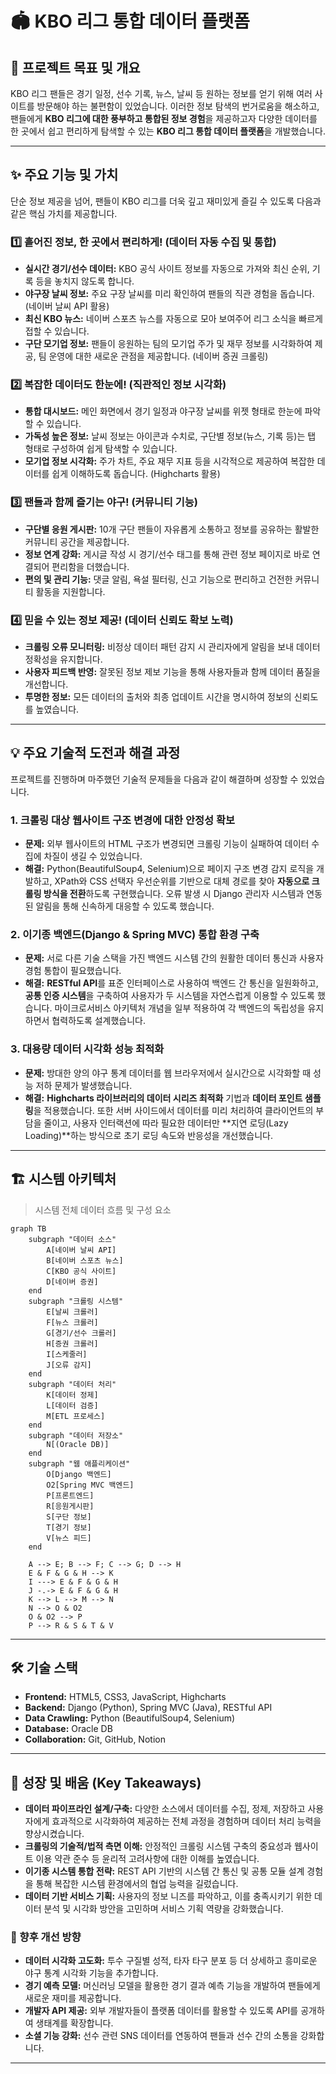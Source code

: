 # 🏟️ KBO 리그 통합 데이터 플랫폼

## 📌 프로젝트 목표 및 개요

KBO 리그 팬들은 경기 일정, 선수 기록, 뉴스, 날씨 등 원하는 정보를 얻기 위해 여러 사이트를 방문해야 하는 불편함이 있었습니다. 이러한 정보 탐색의 번거로움을 해소하고, 팬들에게 **KBO 리그에 대한 풍부하고 통합된 정보 경험**을 제공하고자 다양한 데이터를 한 곳에서 쉽고 편리하게 탐색할 수 있는 **KBO 리그 통합 데이터 플랫폼**을 개발했습니다.

---

## ✨ 주요 기능 및 가치

단순 정보 제공을 넘어, 팬들이 KBO 리그를 더욱 깊고 재미있게 즐길 수 있도록 다음과 같은 핵심 가치를 제공합니다.

### 1️⃣ **흩어진 정보, 한 곳에서 편리하게! (데이터 자동 수집 및 통합)**

- **실시간 경기/선수 데이터:** KBO 공식 사이트 정보를 자동으로 가져와 최신 순위, 기록 등을 놓치지 않도록 합니다.
- **야구장 날씨 정보:** 주요 구장 날씨를 미리 확인하여 팬들의 직관 경험을 돕습니다. (네이버 날씨 API 활용)
- **최신 KBO 뉴스:** 네이버 스포츠 뉴스를 자동으로 모아 보여주어 리그 소식을 빠르게 접할 수 있습니다.
- **구단 모기업 정보:** 팬들이 응원하는 팀의 모기업 주가 및 재무 정보를 시각화하여 제공, 팀 운영에 대한 새로운 관점을 제공합니다. (네이버 증권 크롤링)

### 2️⃣ **복잡한 데이터도 한눈에! (직관적인 정보 시각화)**

- **통합 대시보드:** 메인 화면에서 경기 일정과 야구장 날씨를 위젯 형태로 한눈에 파악할 수 있습니다.
- **가독성 높은 정보:** 날씨 정보는 아이콘과 수치로, 구단별 정보(뉴스, 기록 등)는 탭 형태로 구성하여 쉽게 탐색할 수 있습니다.
- **모기업 정보 시각화:** 주가 차트, 주요 재무 지표 등을 시각적으로 제공하여 복잡한 데이터를 쉽게 이해하도록 돕습니다. (Highcharts 활용)

### 3️⃣ **팬들과 함께 즐기는 야구! (커뮤니티 기능)**

- **구단별 응원 게시판:** 10개 구단 팬들이 자유롭게 소통하고 정보를 공유하는 활발한 커뮤니티 공간을 제공합니다.
- **정보 연계 강화:** 게시글 작성 시 경기/선수 태그를 통해 관련 정보 페이지로 바로 연결되어 편리함을 더했습니다.
- **편의 및 관리 기능:** 댓글 알림, 욕설 필터링, 신고 기능으로 편리하고 건전한 커뮤니티 활동을 지원합니다.

### 4️⃣ **믿을 수 있는 정보 제공! (데이터 신뢰도 확보 노력)**

- **크롤링 오류 모니터링:** 비정상 데이터 패턴 감지 시 관리자에게 알림을 보내 데이터 정확성을 유지합니다.
- **사용자 피드백 반영:** 잘못된 정보 제보 기능을 통해 사용자들과 함께 데이터 품질을 개선합니다.
- **투명한 정보:** 모든 데이터의 출처와 최종 업데이트 시간을 명시하여 정보의 신뢰도를 높였습니다.

---

## 💡 주요 기술적 도전과 해결 과정

프로젝트를 진행하며 마주했던 기술적 문제들을 다음과 같이 해결하며 성장할 수 있었습니다.

### **1. 크롤링 대상 웹사이트 구조 변경에 대한 안정성 확보**

- **문제:** 외부 웹사이트의 HTML 구조가 변경되면 크롤링 기능이 실패하여 데이터 수집에 차질이 생길 수 있었습니다.
- **해결:** Python(BeautifulSoup4, Selenium)으로 페이지 구조 변경 감지 로직을 개발하고, XPath와 CSS 선택자 우선순위를 기반으로 대체 경로를 찾아 **자동으로 크롤링 방식을 전환**하도록 구현했습니다. 오류 발생 시 Django 관리자 시스템과 연동된 알림을 통해 신속하게 대응할 수 있도록 했습니다.
    
### **2. 이기종 백엔드(Django & Spring MVC) 통합 환경 구축**

- **문제:** 서로 다른 기술 스택을 가진 백엔드 시스템 간의 원활한 데이터 통신과 사용자 경험 통합이 필요했습니다.
- **해결:** **RESTful API**를 표준 인터페이스로 사용하여 백엔드 간 통신을 일원화하고, **공통 인증 시스템**을 구축하여 사용자가 두 시스템을 자연스럽게 이용할 수 있도록 했습니다. 마이크로서비스 아키텍처 개념을 일부 적용하여 각 백엔드의 독립성을 유지하면서 협력하도록 설계했습니다.

### **3. 대용량 데이터 시각화 성능 최적화**

- **문제:** 방대한 양의 야구 통계 데이터를 웹 브라우저에서 실시간으로 시각화할 때 성능 저하 문제가 발생했습니다.
- **해결:** **Highcharts 라이브러리의 데이터 시리즈 최적화** 기법과 **데이터 포인트 샘플링**을 적용했습니다. 또한 서버 사이드에서 데이터를 미리 처리하여 클라이언트의 부담을 줄이고, 사용자 인터랙션에 따라 필요한 데이터만 **지연 로딩(Lazy Loading)**하는 방식으로 초기 로딩 속도와 반응성을 개선했습니다.

---

## 🏗️ 시스템 아키텍처

> 시스템 전체 데이터 흐름 및 구성 요소
> 

```mermaid
graph TB
    subgraph "데이터 소스"
        A[네이버 날씨 API]
        B[네이버 스포츠 뉴스]
        C[KBO 공식 사이트]
        D[네이버 증권]
    end
    subgraph "크롤링 시스템"
        E[날씨 크롤러]
        F[뉴스 크롤러]
        G[경기/선수 크롤러]
        H[증권 크롤러]
        I[스케줄러]
        J[오류 감지]
    end
    subgraph "데이터 처리"
        K[데이터 정제]
        L[데이터 검증]
        M[ETL 프로세스]
    end
    subgraph "데이터 저장소"
        N[(Oracle DB)]
    end
    subgraph "웹 애플리케이션"
        O[Django 백엔드]
        O2[Spring MVC 백엔드]
        P[프론트엔드]
        R[응원게시판]
        S[구단 정보]
        T[경기 정보]
        V[뉴스 피드]
    end

    A --> E; B --> F; C --> G; D --> H
    E & F & G & H --> K
    I ---> E & F & G & H
    J -.-> E & F & G & H
    K --> L --> M --> N
    N --> O & O2
    O & O2 --> P
    P --> R & S & T & V
```

---

## 🛠️ 기술 스택

- **Frontend:** HTML5, CSS3, JavaScript, Highcharts
- **Backend:** Django (Python), Spring MVC (Java), RESTful API
- **Data Crawling:** Python (BeautifulSoup4, Selenium)
- **Database:** Oracle DB
- **Collaboration:** Git, GitHub, Notion

---

## 🌱 성장 및 배움 (Key Takeaways)

- **데이터 파이프라인 설계/구축:** 다양한 소스에서 데이터를 수집, 정제, 저장하고 사용자에게 효과적으로 시각화하여 제공하는 전체 과정을 경험하며 데이터 처리 능력을 향상시켰습니다.
- **크롤링의 기술적/법적 측면 이해:** 안정적인 크롤링 시스템 구축의 중요성과 웹사이트 이용 약관 준수 등 윤리적 고려사항에 대한 이해를 높였습니다.
- **이기종 시스템 통합 전략:** REST API 기반의 시스템 간 통신 및 공통 모듈 설계 경험을 통해 복잡한 시스템 환경에서의 협업 능력을 길렀습니다.
- **데이터 기반 서비스 기획:** 사용자의 정보 니즈를 파악하고, 이를 충족시키기 위한 데이터 분석 및 시각화 방안을 고민하며 서비스 기획 역량을 강화했습니다.

### 🚀 향후 개선 방향

- **데이터 시각화 고도화:** 투수 구질별 성적, 타자 타구 분포 등 더 상세하고 흥미로운 야구 통계 시각화 기능을 추가합니다.
- **경기 예측 모델:** 머신러닝 모델을 활용한 경기 결과 예측 기능을 개발하여 팬들에게 새로운 재미를 제공합니다.
- **개발자 API 제공:** 외부 개발자들이 플랫폼 데이터를 활용할 수 있도록 API를 공개하여 생태계를 확장합니다.
- **소셜 기능 강화:** 선수 관련 SNS 데이터를 연동하여 팬들과 선수 간의 소통을 강화합니다.

---
